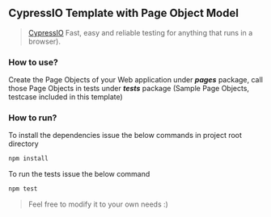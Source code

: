 ## CypressIO Template with Page Object Model
>[CypressIO](https://www.cypress.io/) Fast, easy and reliable testing for anything that runs in a browser).

### How to use?
Create the Page Objects of your Web application under **_pages_** package, call those Page Objects in tests under **_tests_** package (Sample Page Objects, testcase included in this template)

### How to run?
To install the dependencies issue the below commands in project root directory
```javascript
npm install
``` 
To run the tests issue the below command
```javascript
npm test
``` 
> Feel free to modify it to your own needs :)